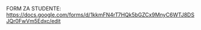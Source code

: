 FORM ZA STUDENTE: https://docs.google.com/forms/d/1kkmFN4rT7HQk5bGZCx9MnyC6WTJ8DSJQr0FwVm5Edxc/edit
